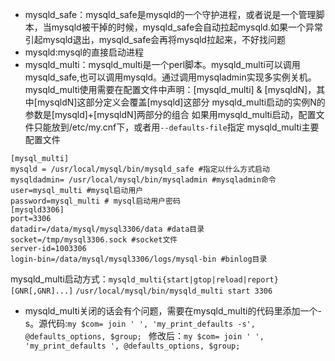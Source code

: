 + mysqld_safe：mysqld_safe是mysqld的一个守护进程，或者说是一个管理脚本，当mysqld被干掉的时候，mysqld_safe会自动拉起mysqld.如果一个异常引起mysqld退出，mysqld_safe会再将mysqld拉起来，不好找问题
+ mysqld:mysql的直接启动进程
+ mysqld_multi：mysqld_multi是一个perl脚本。mysqld_multi可以调用mysqld_safe,也可以调用mysqld。通过调用mysqladmin实现多实例关机。
mysqld_multi使用需要在配置文件中声明：[mysqld_multi] & [mysqldN]，其中[mysqldN]这部分定义会覆盖[mysqld]这部分
mysqld_multi启动的实例N的参数是[mysqld]+[mysqldN]两部分的组合
如果用mysqld_multi启动，配置文件只能放到/etc/my.cnf下，或者用`--defaults-file`指定
mysqld_multi主要配置文件
```
[mysql_multi]
mysqld = /usr/local/mysql/bin/mysqld_safe #指定以什么方式启动
mysqldadmin= /usr/local/mysql/bin/mysqladmin #mysqladmin命令
user=mysql_multi #mysql启动用户
password=mysql_multi # mysql启动用户密码
[mysqld3306]
port=3306
datadir=/data/mysql/mysql3306/data #data目录
socket=/tmp/mysql3306.sock #socket文件
server-id=1003306 
login-bin=/data/mysql/mysql3306/logs/mysql-bin #binlog目录

```
mysqld_multi启动方式：`mysqld_multi{start|gtop|reload|report}[GNR[,GNR]...]` `/usr/local/mysql/bin/mysqld_multi start 3306`

+ mysqld_multi关闭的话会有个问题，需要在mysqld_multi的代码里添加一个-s。源代码:`my $com= join ' ', 'my_print_defaults -s', @defaults_options, $group; ` 修改后：`my $com= join ' ', 'my_print_defaults ', @defaults_options, $group; ` 